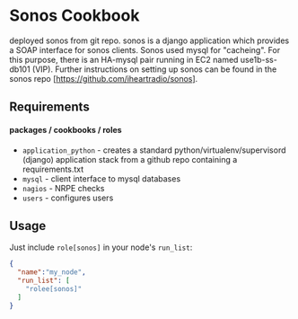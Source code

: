 Sonos Cookbook
==============
deployed sonos from git repo.  sonos is a django application which provides a SOAP interface for sonos clients.  Sonos used mysql for "cacheing".  For this purpose, there is an HA-mysql pair running in EC2 named use1b-ss-db101 (VIP).  Further instructions on setting up sonos can be found in the sonos repo [https://github.com/iheartradio/sonos].

Requirements
------------
#### packages / cookbooks / roles
- `application_python` - creates a standard python/virtualenv/supervisord (django) application stack from a github repo containing a requirements.txt
- `mysql` - client interface to mysql databases
- `nagios` - NRPE checks
- `users` - configures users

Usage
-----
Just include `role[sonos]` in your node's `run_list`:

```json
{
  "name":"my_node",
  "run_list": [
    "rolee[sonos]"
  ]
}
```

